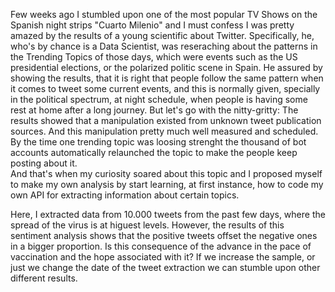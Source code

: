 Few weeks ago I stumbled upon one of the most popular TV Shows on the Spanish night strips "Cuarto Milenio" and I must confess I was pretty amazed by the results of a young scientific about Twitter. Specifically, he, who's by chance is a Data Scientist, was reseraching about the patterns in the Trending Topics of those days, which were events such as the US presidential elections, or the polarized politic scene in Spain.
He assured by showing the results, that it is right that people follow the same pattern when it comes to tweet some current events, and this is normally given, specially in the political spectrum, at night schedule, when people is having some rest at home after a long journey. But let's go with the nitty-gritty: The results showed that a manipulation existed from unknown tweet publication sources. And this manipulation pretty much well measured and scheduled. By the time one trending topic was loosing strenght the thousand of bot accounts automatically relaunched the topic to make the people keep posting about it.  
And that's when my curiosity soared about this topic and I proposed myself to make my own analysis by start learning, at first instance, how to code my own API for extracting information about certain topics. 

Here, I extracted data from 10.000 tweets from the past few days, where the spread of the virus is at higuest levels. However, the results of this sentiment analysis shows that the positive tweets offset the negative ones in a bigger proportion. 
Is this consequence of the advance in the pace of vaccination and the hope associated with it? If we increase the sample, or just we change the date of the tweet extraction we can stumble upon other different results. 
